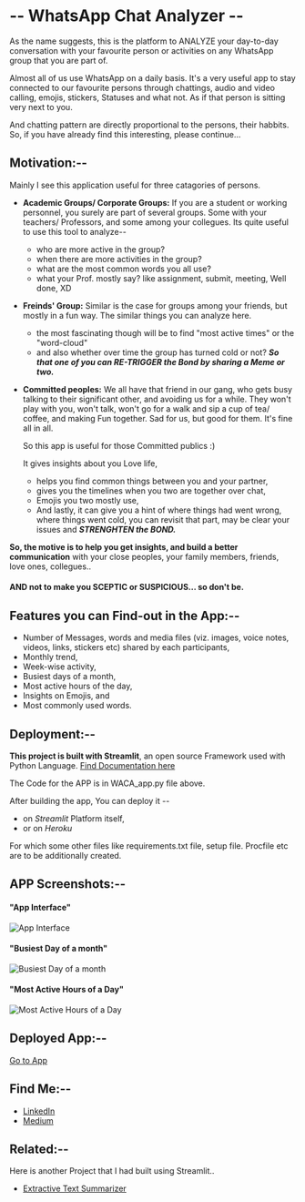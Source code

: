 
# **-- WhatsApp Chat Analyzer --**

As the name suggests, this is the platform to ANALYZE your day-to-day conversation with your favourite person or activities on any WhatsApp group that you are part of. 

Almost all of us use WhatsApp on a daily basis. It's a very useful app to stay connected to our favourite persons through chattings, audio and video calling, emojis, stickers, Statuses and what not. As if that person is sitting very next to you. 

And chatting pattern are directly proportional to the persons, their habbits. So, if you have already find this interesting, please continue...

##



## **Motivation:--**
Mainly I see this application useful for three catagories of persons.
 
- **Academic Groups/ Corporate Groups:** If you are a student or working personnel, you surely are part of several groups. Some with your teachers/ Professors, and some among your collegues. Its quite useful to use this tool to analyze-- 
    - who are more active in the group?
    - when there are more activities in the group?
    - what are the most common words you all use?
    - what your Prof. mostly say? like assignment, submit, meeting, Well done, XD
- **Freinds' Group:** Similar is the case for groups among your friends, but mostly in a fun way. The similar things you can analyze here.
    - the most fascinating though will be to find "most active times" or the "word-cloud"
    - and also whether over time the group has turned cold or not? **_So that one of you can RE-TRIGGER the Bond by sharing a Meme or two._** 
- **Committed peoples:** We all have that friend in our gang, who gets busy talking to their significant other, and avoiding us for a while. They won't play with you, won't talk, won't go for a walk and sip a cup of tea/ coffee, and making Fun together. Sad for us, but good for them. It's fine all in all. 
       
    So this app is useful for those Committed publics :)
    
    It gives insights about you Love life, 
    - helps you find common things between you and your partner,
    - gives you the timelines when you two are together over chat,
    - Emojis you two mostly use,
    - And lastly, it can give you a hint of where things had went wrong, where things went cold, you can revisit that part, may be clear your issues and **_STRENGHTEN the BOND._**

**So, the motive is to help you get insights, and build a better communication** with your close peoples, your family members, friends, love ones, collegues..
#### **AND not to make you SCEPTIC or SUSPICIOUS... so don't be.**

##
## **Features you can Find-out in the App:--**

- Number of Messages, words and media files (viz. images, voice notes, videos, links, stickers etc) shared by each participants,
- Monthly trend,
- Week-wise activity,
- Busiest days of a month,
- Most active hours of the day,
- Insights on Emojis, and
- Most commonly used words.
##

## **Deployment:--**

**This project is built with Streamlit**, an open source Framework used with Python Language. 
[Find Documentation here](https://docs.streamlit.io/)

The Code for the APP is in WACA_app.py file above.

After building the app, You can deploy it --
   - on _Streamlit_ Platform itself,
   - or on _Heroku_

For which some other files like requirements.txt file, setup file. Procfile etc are to be additionally created.



## **APP Screenshots:--**

#### "App Interface"

![App Interface](https://drive.google.com/uc?export=view&id=1NxZ‑6DV2m7HaMjYF7XHoZbYl8p16hOyp)
#### "Busiest Day of a month"

![Busiest Day of a month](https://drive.google.com/uc?export=view&id=1GpSl7xWGT1GmpvYQyI80Ac0bY5yHNb4D)
#### "Most Active Hours of a Day"

![Most Active Hours of a Day](https://drive.google.com/uc?export=view&id=1dLKLeWMK4XbFyLJDtr8YLK6VpiLvGzvc) 
##


## **Deployed App:--**

[Go to App](https://avinandanpal25-proj4--whatsapp-chat-analyzer-waca-app-ux1xbw.streamlit.app/)

## **Find Me:--**

- [LinkedIn](https://www.linkedin.com/in/avinandan-pal-8b226b1aa/)
- [Medium](https://medium.com/@debanand2225)


## **Related:--**

Here is another Project that I had built using Streamlit..

- [Extractive Text Summarizer](https://github.com/AvinandanPal25/Texty_summarizer)

